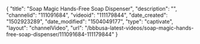{
    "title": "Soap Magic Hands-Free Soap Dispenser",
    "description": "",
    "channelid": "111091684",
    "videoid": "111179844",
    "date_created": "1502923289",
    "date_modified": "1504049177",
    "type": "captivate",
    "layout": "channelVideo",
    "url": "\/bbbusa-latest-videos\/soap-magic-hands-free-soap-dispenser\/111091684-111179844"
}